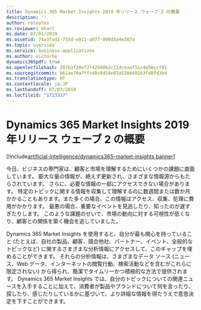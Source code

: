 ```yaml
---
title: Dynamics 365 Market Insights 2019 年リリース ウェーブ 2 の概要
description: ''
author: relnotes
ms.reviewer: mhart
ms.date: 07/01/2019
ms.assetid: 74a3fad1-755d-e911-a977-000d3a4e307a
ms.topic: overview
ms.service: business-applications
ms.author: victorhe
dynamics365pdf: true
ms.openlocfilehash: 397b3f20ef2f42040b2c114ceaaf51c4e56ccf81
ms.sourcegitcommit: b61ae70a7ffcd8c0454e03a5304491b3fd8fd3bd
ms.translationtype: HT
ms.contentlocale: ja-JP
ms.lasthandoff: 07/03/2019
ms.locfileid: "1723337"
---
```

# <a name="overview-of-dynamics-365-market-insights-2019-release-wave-2"></a>Dynamics 365 Market Insights 2019 年リリース ウェーブ 2 の概要
[!include[artificial-intelligence/dynamics365-market-insights banner](../includes/artificial-intelligence/dynamics365-market-insights.md)]

今日、ビジネスの専門家は、顧客と市場を理解するためにいくつかの課題に直面しています。  膨大な量の情報が、絶えず更新され、さまざまな情報源からもたらされています。  さらに、必要な情報の一部にアクセスできない場合があります。  特定のトピックに関する情報を収集して理解するのに数週間または数か月かかることもあります。また多くの場合、この情報はアクセス、収集、処理に費用がかかります。  最悪の場合、重要なイベントを見逃したり、知ったのが遅すぎたりします。  このような課題のせいで、市場の動向に対する可視性が低くなり、顧客との関係を築く機会を逃していました。  

Dynamics 365 Market Insights を使用すると、自分が最も関心を持っていること (たとえば、自社の製品、顧客、競合他社、パートナー、イベント、全般的なトピックなど) に関するさまざまな分析情報にアクセスして、このギャップを埋めることができます。 それらの分析情報は、さまざまなデータ ソース (ニュース、Web データ、インターネットの閲覧行動、検索活動などを含むがこれらに限定されない) から得られ、簡潔でタイムリーかつ積極的な方法で提供されます。  Dynamics 365 Market Insights では、自分のトピックについての関連ニュースを入手することに加えて、消費者が製品やブランドについて何を言ったり、探したり、感じたりしているかに基づいて、より詳細な情報を得たうえで意思決定を下すことができます。  
